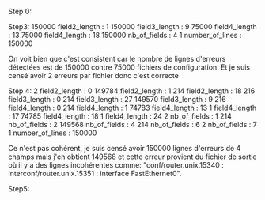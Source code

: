 Step 0:


Step3:
150000  field2_length    :  1
150000  field3_length    :  9
75000   field4_length    :  13
75000   field4_length    :  18
150000  nb_of_fields     :  4
1       number_of_lines  :  150000

On voit bien que c'est consistent car le nombre de lignes d'erreurs détectées est de 150000 contre 75000 fichiers de configuration. Et je suis censé avoir 2 erreurs par fichier donc c'est correcte

Step 4:
2       field2_length    :  0
149784  field2_length    :  1
214     field2_length    :  18
216     field3_length    :  0
214     field3_length    :  27
149570  field3_length    :  9
216     field4_length    :  0
214     field4_length    :  1
74783   field4_length    :  13
1       field4_length    :  17
74785   field4_length    :  18
1       field4_length    :  24
2       nb_of_fields     :  1
214     nb_of_fields     :  2
149568  nb_of_fields     :  4
214     nb_of_fields     :  6
2       nb_of_fields     :  7
1       number_of_lines  :  150000

Ce n'est pas cohérent, je suis censé avoir 150000 lignes d'erreurs de 4 champs mais j'en obtient 149568 et cette erreur provient du fichier de sortie où il y a des lignes incohérentes comme: "conf/router.unix.15340 : interconf/router.unix.15351 : interface FastEthernet0".

Step5:
